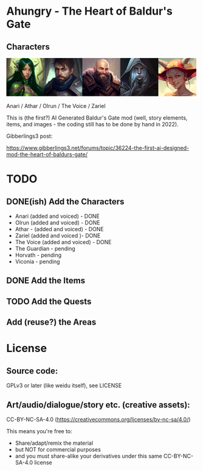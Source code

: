 # Ahungry - The Heart of Baldur's Gate

## Characters

![Characters](https://github.com/ahungry/ahungry_heart/blob/master/docs/thumbs/characters.png)

Anari / Athar / Olrun / The Voice / Zariel

This is (the first?) AI Generated Baldur's Gate mod (well, story
elements, items, and images - the coding still has to be done by hand
in 2022).

Gibberlings3 post:

https://www.gibberlings3.net/forums/topic/36224-the-first-ai-designed-mod-the-heart-of-baldurs-gate/


# TODO

## DONE(ish) Add the Characters

- Anari (added and voiced) - DONE
- Olrun (added and voiced) - DONE
- Athar - (added and voiced) - DONE
- Zariel (added and voiced )- DONE
- The Voice (added and voiced) - DONE
- The Guardian - pending
- Horvath - pending
- Viconia - pending

## DONE Add the Items

## TODO Add the Quests

## Add (reuse?) the Areas

# License

## Source code:

GPLv3 or later (like weidu itself), see LICENSE

## Art/audio/dialogue/story etc. (creative assets):

CC-BY-NC-SA-4.0 (https://creativecommons.org/licenses/by-nc-sa/4.0/)

This means you're free to:
- Share/adapt/remix the material
- but NOT for commercial purposes
- and you must share-alike your derivatives under this same
  CC-BY-NC-SA-4.0 license
